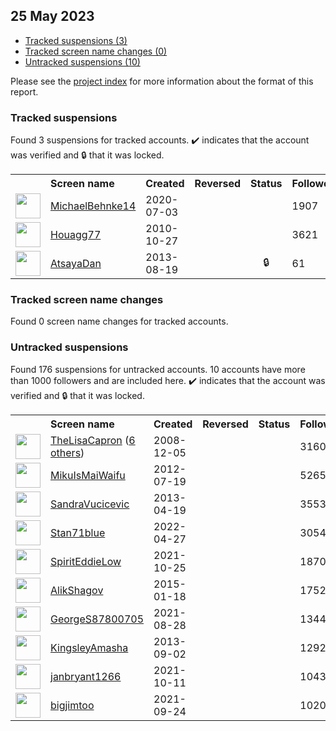 ## 25 May 2023

* [Tracked suspensions (3)](#tracked-suspensions)
* [Tracked screen name changes (0)](#tracked-screen-name-changes)
* [Untracked suspensions (10)](#untracked-suspensions)

Please see the [project index](https://github.com/travisbrown/twitter-watch) for more information about the format of this report.

### Tracked suspensions

Found 3 suspensions for tracked accounts.
  ✔️ indicates that the account was verified and 🔒 that it was locked.

<table>
    <tr>
        <th></th>
        <th align="left">Screen name</th>
        <th align="left">Created</th>
        <th align="left">Reversed</th>
        <th align="left">Status</th>
        <th align="left">Followers</th>
        <th align="left">Ranking</th></tr>
    </tr>
        <tr>
            <td><a href="https://twitter.com/intent/user?user_id=1279089260587413505">
                <img src="https://pbs.twimg.com/profile_images/1475515325483401217/J1TlE9iG_normal.jpg" width="40px" height="40px" align="center"/></a>
            </td>
            <td>
                <a href="https://twitter.com/MichaelBehnke14">MichaelBehnke14</a></td>
            <td>2020-07-03</td>
            <td></td>
            <td align="center"></td>
            <td>1907</td>
            <td>26894</td>
        </tr>
        <tr>
            <td><a href="https://twitter.com/intent/user?user_id=208426176">
                <img src="https://pbs.twimg.com/profile_images/1242820856042094592/-48Hvy4o_normal.jpg" width="40px" height="40px" align="center"/></a>
            </td>
            <td>
                <a href="https://twitter.com/Houagg77">Houagg77</a></td>
            <td>2010-10-27</td>
            <td></td>
            <td align="center"></td>
            <td>3621</td>
            <td>37547</td>
        </tr>
        <tr>
            <td><a href="https://twitter.com/intent/user?user_id=1683873104">
                <img src="https://pbs.twimg.com/profile_images/1004712171622854656/3hnzskOe_normal.jpg" width="40px" height="40px" align="center"/></a>
            </td>
            <td>
                <a href="https://twitter.com/AtsayaDan">AtsayaDan</a></td>
            <td>2013-08-19</td>
            <td></td>
            <td align="center">🔒</td>
            <td>61</td>
            <td>41889</td>
        </tr></table>

### Tracked screen name changes

Found 0 screen name changes for tracked accounts.

### Untracked suspensions

Found 176 suspensions for untracked accounts.
10 accounts have more than 1000 followers and are included here.
  ✔️ indicates that the account was verified and 🔒 that it was locked.

<table>
    <tr>
        <th></th>
        <th align="left">Screen name</th>
        <th align="left">Created</th>
        <th align="left">Reversed</th>
        <th align="left">Status</th>
        <th align="left">Followers</th>
    </tr>
        <tr>
            <td><a href="https://twitter.com/intent/user?user_id=17902569">
                <img src="https://pbs.twimg.com/profile_images/1051673878546669568/ARoZ8ZZ3_normal.jpg" width="40px" height="40px" align="center"/></a>
            </td>
            <td>
                <a href="https://twitter.com/TheLisaCapron">TheLisaCapron</a>&nbsp;(<a href="https://api.memory.lol/v1/tw/id/17902569">6 others</a>)&nbsp;</td>
            <td>2008-12-05</td>
            <td></td>
            <td align="center"></td>
            <td>31604</td>
        </tr>
        <tr>
            <td><a href="https://twitter.com/intent/user?user_id=704269952">
                <img src="https://pbs.twimg.com/profile_images/1493431403958132741/GMAbtRau_normal.jpg" width="40px" height="40px" align="center"/></a>
            </td>
            <td>
                <a href="https://twitter.com/MikuIsMaiWaifu">MikuIsMaiWaifu</a></td>
            <td>2012-07-19</td>
            <td></td>
            <td align="center"></td>
            <td>5265</td>
        </tr>
        <tr>
            <td><a href="https://twitter.com/intent/user?user_id=1363430365">
                <img src="https://pbs.twimg.com/profile_images/1432071900881096709/LSsBkQTS_normal.jpg" width="40px" height="40px" align="center"/></a>
            </td>
            <td>
                <a href="https://twitter.com/SandraVucicevic">SandraVucicevic</a></td>
            <td>2013-04-19</td>
            <td></td>
            <td align="center"></td>
            <td>3553</td>
        </tr>
        <tr>
            <td><a href="https://twitter.com/intent/user?user_id=1519453900407021568">
                <img src="https://pbs.twimg.com/profile_images/1552527591235633152/rN-l82p__normal.jpg" width="40px" height="40px" align="center"/></a>
            </td>
            <td>
                <a href="https://twitter.com/Stan71blue">Stan71blue</a></td>
            <td>2022-04-27</td>
            <td></td>
            <td align="center"></td>
            <td>3054</td>
        </tr>
        <tr>
            <td><a href="https://twitter.com/intent/user?user_id=1452728439946059783">
                <img src="https://pbs.twimg.com/profile_images/1466514122644889608/uYvpZfq8_normal.jpg" width="40px" height="40px" align="center"/></a>
            </td>
            <td>
                <a href="https://twitter.com/SpiritEddieLow">SpiritEddieLow</a></td>
            <td>2021-10-25</td>
            <td></td>
            <td align="center"></td>
            <td>1870</td>
        </tr>
        <tr>
            <td><a href="https://twitter.com/intent/user?user_id=2984634485">
                <img src="https://pbs.twimg.com/profile_images/564839501831208960/vdI2VSj__normal.jpeg" width="40px" height="40px" align="center"/></a>
            </td>
            <td>
                <a href="https://twitter.com/AlikShagov">AlikShagov</a></td>
            <td>2015-01-18</td>
            <td></td>
            <td align="center"></td>
            <td>1752</td>
        </tr>
        <tr>
            <td><a href="https://twitter.com/intent/user?user_id=1431700566720270338">
                <img src="https://pbs.twimg.com/profile_images/1432087293305753605/DtcHD8tn_normal.jpg" width="40px" height="40px" align="center"/></a>
            </td>
            <td>
                <a href="https://twitter.com/GeorgeS87800705">GeorgeS87800705</a></td>
            <td>2021-08-28</td>
            <td></td>
            <td align="center"></td>
            <td>1344</td>
        </tr>
        <tr>
            <td><a href="https://twitter.com/intent/user?user_id=1722330313">
                <img src="https://pbs.twimg.com/profile_images/1475841521928880137/pxhqkvS4_normal.jpg" width="40px" height="40px" align="center"/></a>
            </td>
            <td>
                <a href="https://twitter.com/KingsleyAmasha">KingsleyAmasha</a></td>
            <td>2013-09-02</td>
            <td></td>
            <td align="center"></td>
            <td>1292</td>
        </tr>
        <tr>
            <td><a href="https://twitter.com/intent/user?user_id=1447590642113208325">
                <img src="https://pbs.twimg.com/profile_images/1447591090345873415/DZD2OMIO_normal.jpg" width="40px" height="40px" align="center"/></a>
            </td>
            <td>
                <a href="https://twitter.com/janbryant1266">janbryant1266</a></td>
            <td>2021-10-11</td>
            <td></td>
            <td align="center"></td>
            <td>1043</td>
        </tr>
        <tr>
            <td><a href="https://twitter.com/intent/user?user_id=1441224141009350656">
                <img src="https://pbs.twimg.com/profile_images/1441224573496664067/ZcBuaKi8_normal.jpg" width="40px" height="40px" align="center"/></a>
            </td>
            <td>
                <a href="https://twitter.com/bigjimtoo">bigjimtoo</a></td>
            <td>2021-09-24</td>
            <td></td>
            <td align="center"></td>
            <td>1020</td>
        </tr></table>
